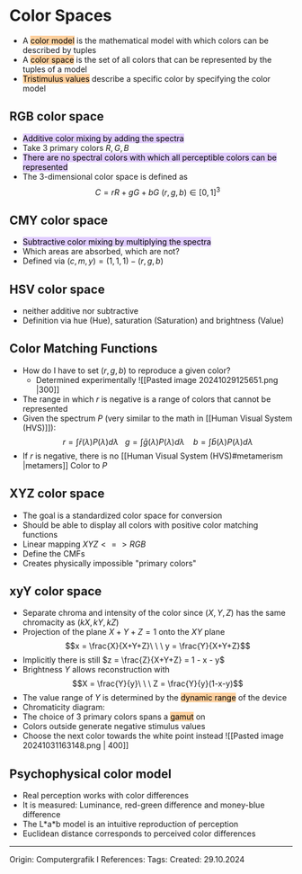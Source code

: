 # Color Spaces

- A <mark style="background: #FFB86CA6;">color model</mark> is the mathematical model with which colors can be described by tuples
- A <mark style="background: #FFB86CA6;">color space</mark> is the set of all colors that can be represented by the tuples of a model
- <mark style="background: #FFB86CA6;">Tristimulus values</mark> describe a specific color by specifying the color model

## RGB color space

- <mark style="background: #D2B3FFA6;">Additive color mixing by adding the spectra</mark>
- Take 3 primary colors $R, G, B$ 
- <mark style="background: #D2B3FFA6;">There are no spectral colors with which all perceptible colors can be represented</mark>
- The 3-dimensional color space is defined as
$$C = rR+gG+bG\ (r,g,b) \in [0,1]^3$$
## CMY color space

- <mark style="background: #D2B3FFA6;">Subtractive color mixing by multiplying the spectra</mark>
- Which areas are absorbed, which are not?
- Defined via $(c,m,y) = (1,1,1) - (r,g,b)$

## HSV color space

- neither additive nor subtractive
- Definition via hue (Hue), saturation (Saturation) and brightness (Value)

## Color Matching Functions

- How do I have to set $(r,g,b)$ to reproduce a given color?
	- Determined experimentally
![[Pasted image 20241029125651.png |300]]
- The range in which $r$ is negative is a range of colors that cannot be represented
- Given the spectrum $P$ (very similar to the math in [[Human Visual System (HVS)]]):
$$r = \int \bar{r}(\lambda)P(\lambda)d\lambda \ \ \ g = \int \bar{g}(\lambda)P(\lambda)d\lambda \ \ \ \ b = \int \bar{b}(\lambda)P(\lambda)d\lambda$$
- If $r$ is negative, there is no [[Human Visual System (HVS)#metamerism |metamers]] Color to $P$

## XYZ color space

- The goal is a standardized color space for conversion
- Should be able to display all colors with positive color matching functions
- Linear mapping $XYZ <=> RGB$ 
- Define the CMFs
- Creates physically impossible "primary colors"

## xyY color space

 - Separate chroma and intensity of the color since $(X,Y, Z)$ has the same chromacity as $(kX, kY, kZ)$ 
- Projection of the plane $X+Y+Z=1$ onto the $XY$ plane 
$$x = \frac{X}{X+Y+Z}\ \ \ y = \frac{Y}{X+Y+Z}$$
- Implicitly there is still $z = \frac{Z}{X+Y+Z} = 1 - x - y$
- Brightness $Y$ allows reconstruction with 
$$X = \frac{Y}{y}\ \ \ Z = \frac{Y}{y}(1-x-y)$$
- The value range of $Y$ is determined by the <mark style="background: #FFB86CA6;">dynamic range</mark> of the device
- Chromaticity diagram:
- The choice of 3 primary colors spans a <mark style="background: #FFB86CA6;">gamut</mark> on
- Colors outside generate negative stimulus values
- Choose the next color towards the white point instead
![[Pasted image 20241031163148.png | 400]]

## Psychophysical color model

- Real perception works with color differences 
- It is measured: Luminance, red-green difference and money-blue difference
- The L\*a\*b model is an intuitive reproduction of perception
- Euclidean distance corresponds to perceived color differences

---

Origin: Computergrafik I
References: 
Tags: 
Created: 29.10.2024

